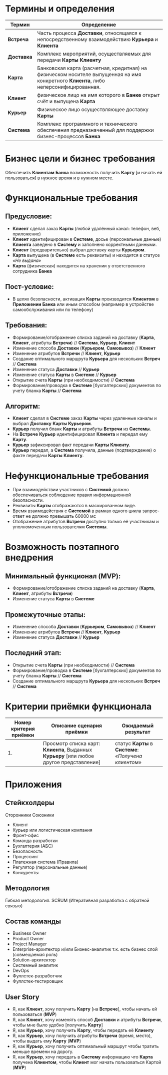 # Термины и определения
|Термин	|Определение|
|----|----|
|**Встреча**	|Часть процесса **Доставки**, относящаяся к непосредственному взаимодействию **Курьера** и **Клиента**|
|**Доставка**	|Комплекс мероприятий, осуществляемых для передачи **Карты** **Клиенту**|
|**Карта**	|Банковская карта (расчетная, кредитная) на физическом носителе выпущенная на имя конкретного **Клиента**, либо неперсонифицированная.|
|**Клиент**	|физическое лицо на имя которого в **Банке** открыт счёт и выпущена **Карта**|
|**Курьер**	|Физическое лицо осуществляющее доставку **Карты**|
|**Система**	|Комплекс программного и технического обеспечения предназначенный для поддержки бизнес-процессов **Банка**|

# Бизнес цели и бизнес требования
Обеспечить **Клиентам** **Банка** возможность получить **Карту** [и начать ей пользоваться] в нужное время и в нужном месте.

# Функциональные требования
## Предусловие:
- **Клиент** сделал заказ **Карты** (любой удалённый канал: телефон, веб, приложение)
- **Клиент** идентифицирован в **Системе**, досье (персональные данные) **Клиента** заведено в **Систему** и заполнено корректными данными.
- **Клиент** (предварительно) выбрал доставку карты **Курьером**.
- **Карта** выпущена (в **Системе** есть реквизиты) и находится в статусе *«Не выдана»*
- **Карта** (физическая) находится на хранении у ответственного сотрудника **Банка**

## Пост-условие:
- В целях безопасности, активация **Карты** производится **Клиентом** в **Приложении** **Банка** или иным способом (например в устройстве самообслуживания или по телефону)
 
## Требования:
- Формирование/отображение списка заданий на доставку (**Карта**, **Клиент**, атрибуты **Встречи**) // **Система**, **Курьер**, **Клиент**
- Изменение способа **Доставки** (**Курьером**, **Самовывоз**) // **Клиент**
- Изменение атрибутов **Встречи** // **Клиент**, **Курьер**
- Создание оптимального маршрута **Курьера** для нескольких **Встреч** // **Система**
- Изменение статуса **Доставки** // **Курьер**
- Изменение статуса **Карты** в **Системе** // **Курьер**
- Открытие счета **Карты** (при необходимости) // **Система**
- Формирование/проводка в **Системе** [бухгалтерских] документов по учету бланка **Карты** // **Система**

## Алгоритм:
- **Клиент** сделал в **Системе** заказ **Карты** через удаленные каналы и выбрал **Доставку** **Карты** **Курьером**.
- **Курьер** получил бланк **Карты** и атрибуты **Встречи** из **Системы**.
- На **Встрече** **Курьер** идентифицировал **Клиента** и передал ему **Карту**.
- **Курьер** зафиксировал факт передачи **Карты** **Клиенту**.
- **Курьер** передал, а **Система** получила, данные (подтверждение) о факте передачи **Карты** **Клиенту**.

# Нефункциональные требования
- При взаимодействии участников с **Системой** должно обеспечиваться соблюдение правил информационной безопасности.
- Реквизиты **Карты** отображаются в маскированном виде.
- Время взаимодействия с **Системой** в рамках одного цикла запрос-ответ не должно превышать 60000 мс
- Отображение атрибутов **Встречи** доступно только её участникам и уполномоченным пользователям **Системы**.

# Возможность поэтапного внедрения
## Минимальный функционал (MVP):
- Формирование/отображение списка заданий на доставку (**Карта**, **Клиент**, атрибуты **Встречи**)
- Изменение статуса **Карты** в **Системе**
## Промежуточные этапы:
- Изменение способа **Доставки** (**Курьером**, **Самовывоз**) // **Клиент**
- Изменение атрибутов **Встречи** // **Клиент**, **Курьер**
- Изменение статуса **Доставки** // **Курьер**
## Последний этап:
- Открытие счета **Карты** (при необходимости) // **Система**
- Формирование/проводка в **Системе** [бухгалтерских] документов по учету бланка **Карты** // **Система**
- Создание оптимального маршрута **Курьера** для нескольких **Встреч** // **Система**

# Критерии приёмки функционала 
|Номер критерия приёмки	|Описание сценария приёмки	|Ожидаемый результат|
|----|-----|----|
|1.	|Просмотр списка карт: **Клиента**, Выданных **Курьеру** [или любое другое представление] |статус **Карты** в **Системе**: *«Получена клиентом»*|

# Приложения
## Стейкхолдеры
Сторонники	Союзники
- Клиент
- Курьер или логистическая компания
- Фронт-офис
- Команда разработки
- Бухгалтерия (АБС) 
- Безопасность
- Процессинг
- Платежная система (Правила)
- Регулятор (персональные данные)
- Конкуренты
## Методология
Гибкая методология. SCRUM (Итеративная разработка с обратной связью)
## Состав команды
- Business Owner
- Product Owner
- Project Manager
- Enterprise-архитектор и/или Бизнес-аналитик т.к. есть бизнес слой (совмещаемая роль)
- Solution-архитектор
- Системный аналитик
- DevOps
- Фуллстек-разработчик
- Фуллстек-тестировщик
## User Story
- Я, как **Клиент**, хочу получить **Карту** [на **Встрече**], чтобы начать ей пользоваться (**MVP**)
- Я, как **Клиент**, хочу изменять способ **Доставки** и атрибуты **Встречи**, чтобы мне было удобно [получить **Карту**]
- Я, как **Курьер**, хочу получить **Карту**, чтобы передать её **Клиенту**
- Я, как **Курьер**, хочу получить атрибуты **Встречи** (время, место), чтобы выдать ему **Карту** (**MVP**)
- Я, как **Курьер**, хочу получить оптимальный маршрут чтобы тратить меньше времени на дорогу.
- Я, как **Курьер**, хочу передать в **Систему** информацию что **Карта** получена **Клиентом**, чтобы **Клиент** мог начать пользоваться Картой (**MVP**)

